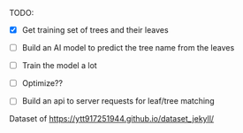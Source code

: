 TODO: 
- [X] Get training set of trees and their leaves
- [ ] Build an AI model to predict the tree name from the leaves
- [ ] Train the model a lot
- [ ] Optimize??
- [ ] Build an api to server requests for leaf/tree matching


Dataset of https://ytt917251944.github.io/dataset_jekyll/